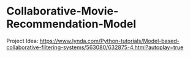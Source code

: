 # Collaborative-Movie-Recommendation-Model
Project Idea: https://www.lynda.com/Python-tutorials/Model-based-collaborative-filtering-systems/563080/632875-4.html?autoplay=true
